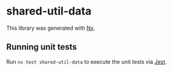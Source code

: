 # shared-util-data

This library was generated with [Nx](https://nx.dev).

## Running unit tests

Run `nx test shared-util-data` to execute the unit tests via [Jest](https://jestjs.io).
